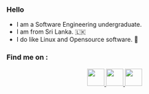 ### Hello
- I am a Software Engineering undergraduate.
- I am from Sri Lanka. 🇱🇰
- I do like Linux and Opensource software. 🐧

### Find me on : 
<div style="text-align: center">
  
  <a href="mailto:sandeepasujeewa@gmail.com">
    <img src="https://user-images.githubusercontent.com/107795508/179223264-e7eb6499-474b-4c29-94f7-2d5e90106631.png" width="40" height="40" />
  </a>
  
  <a href="https://github.com/sskularathna">
    <img src="https://user-images.githubusercontent.com/107795508/179223290-616bb3a5-1b31-4f7a-82b4-64198d5854e4.png" width="40" height="40" />
  </a>
  
  <a href="https://social.trom.tf/profile/sujee">
    <img src="https://user-images.githubusercontent.com/107795508/179226380-d2225451-72c5-480d-b521-c173213f57bb.png" width="40" height="40" />
  </a>
  
</div>
